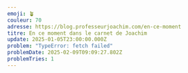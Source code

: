 ```yaml
---
emoji: 🪴
couleur: 70
adresse: https://blog.professeurjoachim.com/en-ce-moment
titre: En ce moment dans le carnet de Joachim
update: 2025-01-05T23:00:00.000Z
problem: "TypeError: fetch failed"
problemDate: 2025-02-09T09:09:27.802Z
problemTries: 1
---
```

